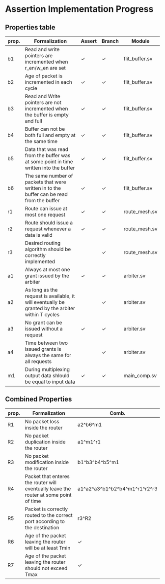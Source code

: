 # Assertion Implementation Progress

## Properties table

| prop. | Formalization  | Assert | Branch | Module |
|---|---|---|---|---|
| b1  | Read and write pointers are incremented when r_en/w_en are set | ✓  | ✓ | flit_buffer.sv |
| b2  | Age of packet is incremented in each cycle |  ✓ | ✓ | flit_buffer.sv |
| b3 | Read and Write pointers are not incremented when the buffer is empty and full | ✓ | ✓ | flit_buffer.sv |
|  b4  | Buffer can not be both full and empty at the same time |  ✓ | ✓ | flit_buffer.sv |
|  b5  | Data that was read from the buffer was at some point in time written into the buffer | ✓ | ✓ | flit_buffer.sv |
|  b6  | The same number of packets that were written in to the buffer can be read from the buffer | ✓   | ✓ | flit_buffer.sv |
|  r1  |  Route can issue at most one request | ✓ | ✓ | route_mesh.sv |
|  r2  | Route should issue a request whenever a data is valid |  ✓  | ✓ | route_mesh.sv |
|  r3  | Desired routing algorithm should be correctly implemented |    | ✓ | route_mesh.sv |
|  a1  | Always at most one grant issued by the arbiter | ✓ | ✓ | arbiter.sv |
|  a2  | As long as the request is available, it will eventually be granted by the arbiter within T cycles |   | ✓ | arbiter.sv |
|  a3  | No grant can be issued without a request | ✓ | ✓ | arbiter.sv |
|  a4  | Time between two issued grants is always the same for all requests |   | ✓ | arbiter.sv |
|  m1  | During multiplexing output data shlould be equal to input data | ✓  | ✓ | main_comp.sv |

## Combined Properties

| prop. | Formalization  | Comb. | 
|---|---|---|
| R1 | No packet loss inside the router | a2^b6^m1 |
| R2 | No packet duplication inside the router | a1^m1^r1  |
| R3 | No packet modification inside the router  | b1^b3^b4^b5^m1  |
| R4 | Packet that enteres the router will eventually leave the router at some point of time  | a1^a2^a3^b1^b2^b4^m1^r1^r2^r3 |
| R5 | Packet is correctly routed to the correct port according to the destination | r3^R2 |
| R6 | Age of the packet leaving the router will be at least Tmin | ✓  |
| R7 | Age of the packet leaving the router should not exceed Tmax  |  ✓  |


